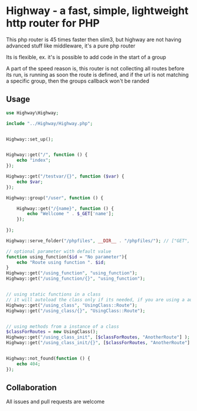 # Highway - a fast, simple, lightweight http router for PHP

This php router is 45 times faster then slim3, but highway are not having advanced stuff like middleware, it's a pure php router

Its is flexible, ex. it's is possible to add code in the start of a group 

A part of the speed reason is, this router is not collecting all routes before its run, is running as soon the route is defined, and if the url is not matching a specific group, then the groups callback won't be randed 

## Usage

```php
use Highway\Highway;

include "../Highway/Highway.php";


Highway::set_up();


Highway::get("/", function () {
    echo "index";
});

Highway::get("/testvar/{}", function ($var) {
    echo $var;
});

Highway::group("/user", function () {

    Highway::get("/{name}", function () {
        echo "Wellcome " . $_GET['name'];
    });
    
});

Highway::serve_folder("/phpfiles", __DIR__ . "/phpfiles/"); // ["GET", "POST"] can be passed in as a thrid parameter 

// optional parameter with default value
function using_function($id = "No parameter"){
    echo "Route using function ". $id;
}
Highway::get("/using_function", "using_function");
Highway::get("/using_function/{}", "using_function");


// using static functions in a class
// it will autoload the class only if its needed, if you are using a autoloader
Highway::get("/using_class", "UsingClass::Route");
Highway::get("/using_class/{}", "UsingClass::Route");


// using methods from a instance of a class 
$classForRoutes = new UsingClass();
Highway::get("/using_class_init", [$classForRoutes, "AnotherRoute"] );
Highway::get("/using_class_init/{}", [$classForRoutes, "AnotherRoute"] );


Highway::not_found(function () {
    echo 404;
});
```

## Collaboration

All issues and pull requests are welcome